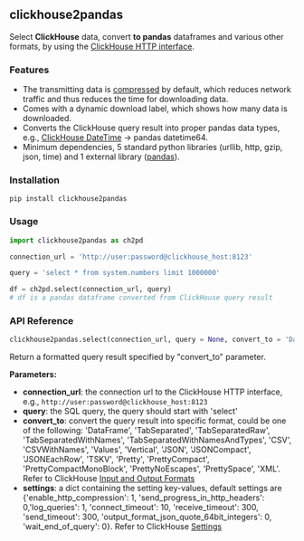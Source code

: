 ## clickhouse2pandas
Select **ClickHouse** data, convert **to pandas** dataframes and various other formats, by using the [ClickHouse HTTP interface](https://clickhouse.yandex/docs/en/interfaces/http/).

### Features
- The transmitting data is [compressed](https://clickhouse.yandex/docs/en/operations/settings/settings/#settings-enable_http_compression) by default, which reduces network traffic and thus reduces the time for downloading data.
- Comes with a dynamic download label, which shows how many data is downloaded.
- Converts the ClickHouse query result into proper pandas data types, e.g., [ClickHouse DateTime](https://clickhouse.yandex/docs/en/data_types/datetime/) -> pandas datetime64.
- Minimum dependencies, 5 standard python libraries (urllib, http, gzip, json, time) and 1 external library ([pandas](https://pandas.pydata.org/)).

### Installation
```
pip install clickhouse2pandas
```

### Usage
```python
import clickhouse2pandas as ch2pd

connection_url = 'http://user:password@clickhouse_host:8123'

query = 'select * from system.numbers limit 1000000'

df = ch2pd.select(connection_url, query)
# df is a pandas dataframe converted from ClickHouse query result
```

### API Reference
```python
clickhouse2pandas.select(connection_url, query = None, convert_to = 'DataFrame', settings = None)
```
Return a formatted query result specified by "convert_to" parameter.

**Parameters:**
- **connection_url**: the connection url to the ClickHouse HTTP interface, e.g., `http://user:password@clickhouse_host:8123`
- **query**: the SQL query, the query should start with 'select'
- **convert_to**: convert the query result into specific format, could be one of the following: 'DataFrame', 'TabSeparated', 'TabSeparatedRaw', 'TabSeparatedWithNames', 'TabSeparatedWithNamesAndTypes', 'CSV', 'CSVWithNames', 'Values', 'Vertical', 'JSON', 'JSONCompact', 'JSONEachRow', 'TSKV', 'Pretty', 'PrettyCompact', 'PrettyCompactMonoBlock', 'PrettyNoEscapes',  'PrettySpace', 'XML'. Refer to ClickHouse [Input and Output Formats](https://clickhouse.yandex/docs/en/interfaces/formats/)
- **settings**: a dict containing the setting key-values, default settings are {'enable_http_compression': 1, 'send_progress_in_http_headers': 0,'log_queries': 1, 'connect_timeout': 10, 'receive_timeout': 300, 'send_timeout': 300, 'output_format_json_quote_64bit_integers': 0, 'wait_end_of_query': 0}. Refer to ClickHouse [Settings](https://clickhouse.yandex/docs/en/operations/settings/settings/)
